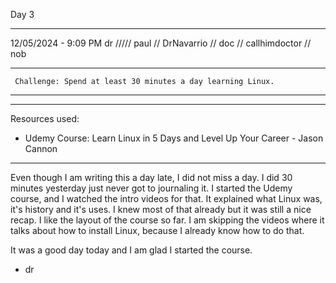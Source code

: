 Day 3

_____

12/05/2024 - 9:09 PM
dr ///// paul // DrNavarrio // doc // callhimdoctor // nob

****
     Challenge: Spend at least 30 minutes a day learning Linux.
****
_____

Resources used: 
- Udemy Course: Learn Linux in 5 Days and Level Up Your Career - Jason Cannon

_____
 
Even though I am writing this a day late, I did not miss a day. I did 30 minutes yesterday just never got to journaling it. I started the Udemy course, and I watched the intro videos for that. It explained what Linux was,
it's history and it's uses. I knew most of that already but it was still a nice recap. I like the layout of the course so far. I am skipping the videos where it talks about how to install Linux, because I already know how to
do that. 

It was a good day today and I am glad I started the course. 
- dr
